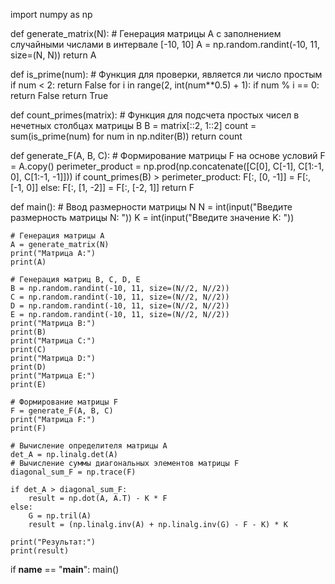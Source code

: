import numpy as np

def generate_matrix(N):
    # Генерация матрицы А с заполнением случайными числами в интервале [-10, 10]
    A = np.random.randint(-10, 11, size=(N, N))
    return A

def is_prime(num):
    # Функция для проверки, является ли число простым
    if num < 2:
        return False
    for i in range(2, int(num**0.5) + 1):
        if num % i == 0:
            return False
    return True

def count_primes(matrix):
    # Функция для подсчета простых чисел в нечетных столбцах матрицы B
    B = matrix[::2, 1::2]
    count = sum(is_prime(num) for num in np.nditer(B))
    return count

def generate_F(A, B, C):
    # Формирование матрицы F на основе условий
    F = A.copy()
    perimeter_product = np.prod(np.concatenate([C[0], C[-1], C[1:-1, 0], C[1:-1, -1]]))
    if count_primes(B) > perimeter_product:
        F[:, [0, -1]] = F[:, [-1, 0]]
    else:
        F[:, [1, -2]] = F[:, [-2, 1]]
    return F

def main():
    # Ввод размерности матрицы N
    N = int(input("Введите размерность матрицы N: "))
    K = int(input("Введите значение K: "))

    # Генерация матрицы А
    A = generate_matrix(N)
    print("Матрица A:")
    print(A)

    # Генерация матриц B, C, D, E
    B = np.random.randint(-10, 11, size=(N//2, N//2))
    C = np.random.randint(-10, 11, size=(N//2, N//2))
    D = np.random.randint(-10, 11, size=(N//2, N//2))
    E = np.random.randint(-10, 11, size=(N//2, N//2))
    print("Матрица B:")
    print(B)
    print("Матрица C:")
    print(C)
    print("Матрица D:")
    print(D)
    print("Матрица E:")
    print(E)

    # Формирование матрицы F
    F = generate_F(A, B, C)
    print("Матрица F:")
    print(F)

    # Вычисление определителя матрицы A
    det_A = np.linalg.det(A)
    # Вычисление суммы диагональных элементов матрицы F
    diagonal_sum_F = np.trace(F)

    if det_A > diagonal_sum_F:
        result = np.dot(A, A.T) - K * F
    else:
        G = np.tril(A)
        result = (np.linalg.inv(A) + np.linalg.inv(G) - F - K) * K

    print("Результат:")
    print(result)

if __name__ == "__main__":
    main()
